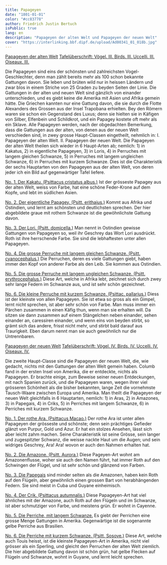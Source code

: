 ```yaml
---
title: Papageyen
date: "1801-01-01"
color: "#cc83778"
author: Friedrich Justin Bertuch
isPublic: true
lang: en
description: "Papageyen der alten Welt und Papageyen der neuen Welt"
cover: "https://interlinking.bbf.dipf.de/upload/Ad00341_01_018b.jpg"
---
```


[Papageyen der alten Welt](http://interlinking.bbf.dipf.de/index.php/Special:URIResolver/Datei-3AAd00341_01_018a.jpg)
[Tafelüberschrift: Vögel. III. Birds. III. Uccelli. III. Oiseaux. III.](http://interlinking.bbf.dipf.de/index.php/Special:URIResolver/Datei-3AAd00341_01_018a01.jpg)

Die Papageyen sind eins der schönsten und zahlreichsten Vogel-Geschlechter, denn man zählt bereits mehr als 100 schon bekannte Gattungen davon. Sie leben und brüten wild nur in heissen Ländern und zwar blos in einem Striche von 25 Graden zu beyden Seiten der Linie. Die Gattungen in der alten und neuen Welt sind gänzlich von einander unterschieden, und es giebt keine die Amerika mit Asien und Afrika gemein hätte. Die Griechen kannten nur eine Gattung davon, die sie durch die Flotte Alexanders des Grossen aus der Insel Trapobana erhielten. Bey den Römern waren sie schon ein Gegenstand des Luxus; denn sie hielten sie in Käfigen von Silber, Elfenbein und Schildkrot, und ein Papagey kostete oft mehr als ein Sklave. Alle Papageyen werden, nach der obgedachten Bemerkung, dass die Gattungen aus der alten, von denen aus der neuen Welt verschieden sind, in zwey grosse Haupt-Classen eingetheilt, nehmlich in: I. Papageyen der alten Welt. II. Papageyen der neuen Welt. Die Papageyen der alten Welt theilen sich wieder in 6 Haupt-Arten ab; nemlich: 1) in Kakatus, 2) in eigentliche Papageyen, 3) in Loris, 4) in Perruches mit langem gleichen Schwanze, 5) in Perruches mit langem ungleichen Schwanze, 6) in Perruches mit kurzem Schwanze. Dies ist die Charakteristik der sechs Hauptarten von den Papageyen aus der alten Welt, von deren jeder ich ein Bild auf gegenwärtiger Tafel liefere.

[No. 1. Der Kakatu. (Psittacus cristatus albus.)](http://interlinking.bbf.dipf.de/index.php/Special:URIResolver/Datei-3AAd00341_01_018e.jpg)
Ist der grösseste Papagey aus der alten Welt, weiss von Farbe, hat eine schöne Feder-Krone auf dem Kopfe, und lebt im südlichen Asien.

[No. 2. Der eigentliche Papagey. (Psitt. erithaius.)](http://interlinking.bbf.dipf.de/index.php/Special:URIResolver/Datei-3AAd00341_01_018b.jpg)
Kommt aus Afrika und Ostindien, und lernt am schönsten und deutlichsten sprechen. Der hier abgebildete graue mit rothem Schwanze ist die gewöhnlichste Gattung davon.

[No. 3. Der Lori. (Psitt. domicella.)](http://interlinking.bbf.dipf.de/index.php/Special:URIResolver/Datei-3AAd00341_01_018c.jpg)
Man nennt in Ostindien gewisse Gattungen von Papageyen so, weil ihr Geschrey das Wort Lori ausdrückt. Roth ist ihre herrschende Farbe. Sie sind die lebhaftesten unter allen Papageyen.

[No. 4. Die grosse Perruche mit langem gleichen Schwanze. (Psitt. cyanocephalus.)](http://interlinking.bbf.dipf.de/index.php/Special:URIResolver/Datei-3AAd00341_01_018g.jpg)
Die Perruchen, deren es viele Gattungen giebt, haben immer den Kopf von anderer Farbe als den Leib. Sie kommen aus Ostindien.

[No. 5. Die grosse Perruche mit langem ungleichen Schwanze. (Psitt. erythrocephalus.)](http://interlinking.bbf.dipf.de/index.php/Special:URIResolver/Datei-3AAd00341_01_018f.jpg)
Diese Art, welche in Afrika lebt, zeichnet sich durch zwey sehr lange Federn im Schwanze aus, und ist sehr schön gezeichnet.

[No. 6. Die kleine Perruche mit kurzem Schwanze. (Psittac. pallarius.)](http://interlinking.bbf.dipf.de/index.php/Special:URIResolver/Datei-3AAd00341_01_018d.jpg)
Diess ist der kleinste von allen Papageyen. Sie ist etwa so gross als ein Gimpel, lernt nicht sprechen, ist aber sehr schön von Farbe. Man muss immer ein Pärchen zusammen in einen Käfig thun, wenn man sie erhalten will. Da sitzen sie dann zusammen auf einem Stängelchen neben einander, sehen einander an, caressiren einander, und wenn eins von beyden stirbt, so grämt sich das andere, frisst nicht mehr, und stirbt bald darauf aus Traurigkeit. Eben darum nennt man sie auch gewöhnlich nur die Untrennbaren.

[Papageyen der neuen Welt](http://interlinking.bbf.dipf.de/index.php/Special:URIResolver/Datei-3AAd00341_01_019a.jpg)
[Tafelüberschrift: Vögel. IV. Birds. IV. Uccelli. IV. Oiseaux. IV.](http://interlinking.bbf.dipf.de/index.php/Special:URIResolver/Datei-3AAd00341_01_019a01.jpg)

Die zweite Haupt-Classe sind die Papageyen der neuen Welt, die, wie gedacht, nichts mit den Gattungen der alten Welt gemein haben. Columb fand in der ersten Insel von Amerika, die er entdeckte, nichts als Papageyen. Er brachte einige, zum Beweise seiner neuen Entdeckungen, mit nach Spanien zurück, und die Papageyen waren, wegen ihrer viel grösseren Schönheit als die bisher bekannten, lange Zeit die vornehmste Tausch-Waare zwischen Europa und Amerika. Man theilt die Papageyen der neuen Welt gleichfalls in 6 Hauptarten, nemlich: 1) in Aras, 2) in Amazones, 3) in Papegais, 4) in Criks, 5) in Perriches mit langem Schwanze, 6) in Perriches mit kurzem Schwanze.

[No. 1. Der rothe Ara. (Psittacus Macao.)](http://interlinking.bbf.dipf.de/index.php/Special:URIResolver/Datei-3AAd00341_01_019c.jpg)
Der rothe Ara ist unter allen Papageyen der grösseste und schönste; denn sein prächtiges Gefieder glänzt von Purpur, Gold und Azur. Er hat ein stolzes Ansehen, lässt sich aber leicht zahm machen. Seine Charakteristik ist seine Grösse, sein langer und zugespitzter Schwanz, die weisse nackte Haut um die Augen; und sein widriges Geschrey, Ara! Ara! wovon er auch den Nahmen erhalten hat.

[No. 2. Die Amazone. (Psitt. Aurora.)](http://interlinking.bbf.dipf.de/index.php/Special:URIResolver/Datei-3AAd00341_01_019e.jpg)
Diese Pageyen-Art wohnt am Amazonenflusse, woher sie auch den Namen führt, hat immer Roth auf den Schwingen der Flügel, und ist sehr schön und glänzend von Farben.

[No. 3. Die Papegais](http://interlinking.bbf.dipf.de/index.php/Special:URIResolver/Datei-3AAd00341_01_019f.jpg)
sind minder selten als die Amazonen, haben kein Roth auf den Flügeln, aber gewöhnlich einen grossen Bart von herabhängenden Federn. Sie sind meist in Cuba und Guyane einheimisch.

[No. 4. Der Crik. (Psittacus autumnalis.)](http://interlinking.bbf.dipf.de/index.php/Special:URIResolver/Datei-3AAd00341_01_019b.jpg)
Diese Papageyen-Art hat viel ähnliches mit der Amazone, auch Roth auf den Flügeln und im Schwanze, ist aber schmutziger von Farbe, und meistens grün. Er wohnt in Cayenne.

[No. 5. Die Perriche, mit langem Schwanze.](http://interlinking.bbf.dipf.de/index.php/Special:URIResolver/Datei-3AAd00341_01_019d.jpg)
Es giebt der Perrichen eine grosse Menge Gattungen in Amerika. Gegenwärtige ist die sogenannte gelbe Perriche aus Brasilien.

[No. 6. Die Perriche mit kurzem Schwanze. (Psitt. Sosove.)](http://interlinking.bbf.dipf.de/index.php/Special:URIResolver/Datei-3AAd00341_01_019g.jpg)
Diese Art, welche auch Touis heisst, ist die kleinste Papageyen-Art in Amerika, nicht viel grösser als ein Sperling, und gleicht den Perruchen der alten Welt ziemlich. Die hier abgebildete Gattung davon ist schön grün, hat gelbe Flecken auf Flügeln und Schwanze, wohnt in Guyane, und lernt leicht sprechen.
